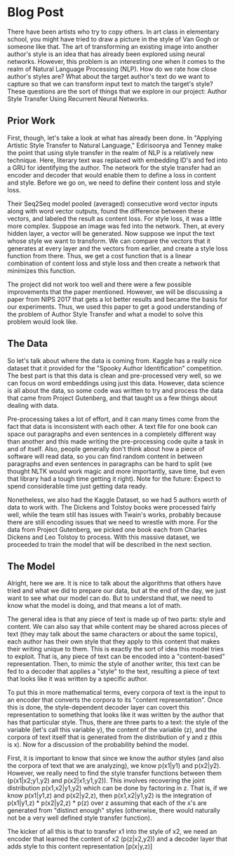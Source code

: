 # Blog Post

There have been artists who try to copy others. In art class in elementary school, you might have tried to draw a picture in the style of
Van Gogh or someone like that. The art of transforming an existing image into another author's style is an idea that has already been
explored using neural networks. However, this problem is an interesting one when it comes to the realm of Natural Language Processing (NLP).
How do we rate how close author's styles are? What about the target author's text do we want to capture so that we can transform input text to
match the target's style? These questions are the sort of things that we explore in our project: Author Style Transfer Using Recurrent
Neural Networks.

## Prior Work

First, though, let's take a look at what has already been done. In "Applying Artistic Style Transfer to Natural Language," Edirisoorya and
Tenney make the point that using style transfer in the realm of NLP is a relatively new technique. Here, literary text was replaced with
embedding ID's and fed into a GRU for identifying the author. The network for the style transfer had an encoder and decoder that would enable
them to define a loss in content and style. Before we go on, we need to define their content loss and style loss.

Their Seq2Seq model pooled (averaged) consecutive word vector inputs along with word vector outputs, found the difference between these
vectors, and labeled the result as content loss. For style loss, it was a little more complex. Suppose an image was fed into the network. Then,
at every hidden layer, a vector will be generated. Now suppose we input the text whose style we want to transform. We can compare the vectors
that it generates at every layer and the vectors from earlier, and create a style loss function from there. Thus, we get a cost function that
is a linear combination of content loss and style loss and then create a network that minimizes this function.

The project did not work too well and there were a few possible improvements that the paper mentioned. However, we will be discussing a paper from NIPS 2017 that gets a lot better results and became the basis for our experiments. Thus, we used this paper to get a good understanding of the problem of Author Style Transfer and what a model to solve this problem would look like.

## The Data

So let's talk about where the data is coming from. Kaggle has a really nice dataset that it provided for the "Spooky Author Identification"
competition. The best part is that this data is clean and pre-processed very well, so we can focus on word embeddings using just this data.
However, data science is all about the data, so some code was written to try and process the data that came from Project Gutenberg, and that
taught us a few things about dealing with data.

Pre-processing takes a lot of effort, and it can many times come from the fact that data is inconsistent with each other. A text file for one book can space out paragraphs and even sentences in a completely different way than another and this made writing the pre-processing code quite a task in and of itself. Also, people generally don't think about how a piece of software will read data, so you can find random content in between paragraphs and even sentences in paragraphs can be hard to split (we thought NLTK would work magic and more importantly, save time, but even that library had a tough time getting it right). Note for the future: Expect to spend considerable time just getting data ready.

Nonetheless, we also had the Kaggle Dataset, so we had 5 authors worth of data to work with. The Dickens and Tolstoy books were processed fairly well, while the team still has issues with Twain's works, probably because there are still encoding issues that we need to wrestle with more. For the data from Project Gutenberg, we picked one book each from Charles Dickens and Leo Tolstoy to process. With this massive dataset, we proceeded to train the model that will be described in the next section.

## The Model

Alright, here we are. It is nice to talk about the algorithms that others have tried and what we did to prepare our data, but at the end of the day, we just want to see what our model can do. But to understand that, we need to know what the model is doing, and that means a lot of math.

The general idea is that any piece of text is made up of two parts: style and content. We can also say that while content may be shared across pieces of text (they may talk about the same characters or about the same topics), each author has their own style that they apply to this content that makes their writing unique to them. This is exactly the sort of idea this model tries to exploit. That is, any piece of text can be encoded into a "content-based" representation. Then, to mimic the style of another writer, this text can be fed to a decoder that applies a "style" to the text, resulting a piece of text that looks like it was written by a specific author.

To put this in more mathematical terms, every corpora of text is the input to an encoder that converts the corpora to its "content representation". Once this is done, the style-dependent decoder layer can covert this representation to something that looks like it was written by the author that has that particular style. Thus, there are three parts to a text: the style of the variable (let's call this variable y), the content of the variable (z), and the corpora of text itself that is generated from the distribution of y and z (this is x). Now for a discussion of the probability behind the model.

First, it is important to know that since we know the author styles (and also the corpora of text that we are analyzing), we know p(x1|y1) and p(x2|y2). However, we really need to find the style transfer functions between them (p(x1|x2;y1,y2) and p(x2|x1;y1,y2)). This involves recovering the joint distribution p(x1,x2|y1,y2) which can be done by factoring in z. That is, if we know p(x1|y1,z) and p(x2|y2,z), then p(x1,x2|y1,y2) is the integration of p(x1|y1,z) * p(x2|y2,z) * p(z) over z assuming that each of the x's are generated from "distinct enough" styles (otherwise, there would naturally not be a very well defined style transfer function).

The kicker of all this is that to transfer x1 into the style of x2, we need an encoder that learned the content of x2 (p(z|x2,y2)) and a decoder layer that adds style to this content representation \[p(x|y,z)\] 
